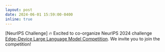 ```yaml
---
layout: post
date: 2024-06-01 15:59:00-0400
inline: true
---
```




[NeurIPS Challenge] &#128293; Excited to co-organize NeurIPS 2024  challenge [Edge-Device Large Language Model Competition](https://edge-llms-challenge.github.io/edge-llm-challenge.github.io/). We invite you to join the competition!

